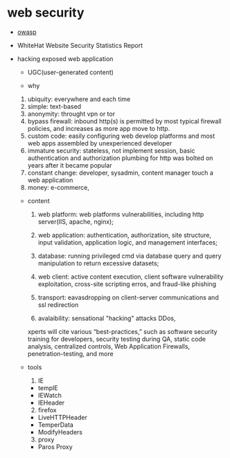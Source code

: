 # web security
  * [owasp]()
  * WhiteHat Website Security Statistics Report
* hacking exposed web application
   * UGC(user-generated content) 

   * why
    1. ubiquity:
      everywhere and each time
    2. simple:
      text-based
    3. anonymity:
      throught vpn or tor
    4. bypass firewall:
      inbound http(s) is permitted by most typical firewall policies, and increases as more app move to http.
    5. custom code:
      easily configuring web develop platforms and most web apps assembled by unexperienced developer
    6. immature security:
      stateless, not implement session, basic authentication and authorization plumbing for http was bolted on years
      after it became popular
    7. constant change:
      developer, sysadmin, content manager touch a web application
    8. money:
      e-commerce, 
  
  * content
    1. web platform: web platforms vulnerabilities, including http server(IIS, apache, nginx);

    2. web application: authentication, authorization, site structure, input validation, application logic, and management interfaces;

    3. database: running privileged cmd via database query and query manipulation to return excessive datasets;

    4. web client: active content execution, client software vulnerability exploitation, cross-site scripting erros, and fraud-like phishing

    5. transport: eavasdropping on client-server communications and ssl redirection

    6. avalaibility: sensational "hacking" attacks DDos, 

    xperts will cite various “best-practices,” such as software security training for developers, security testing during QA, static code analysis, 
    centralized controls, Web Application Firewalls, penetration-testing, and more

  * tools
    1. IE
      * tempIE
      * IEWatch
      * IEHeader
    2. firefox
      * LiveHTTPHeader
      * TemperData
      * ModifyHeaders
    3. proxy
      * Paros Proxy

